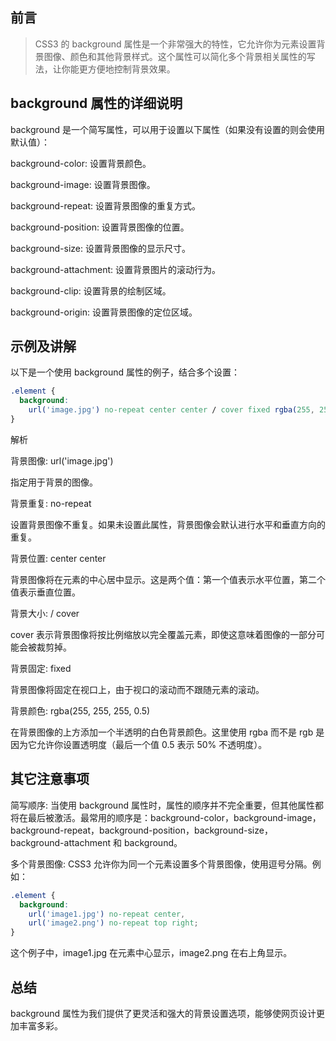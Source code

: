##  前言

> CSS3 的 background 属性是一个非常强大的特性，它允许你为元素设置背景图像、颜色和其他背景样式。这个属性可以简化多个背景相关属性的写法，让你能更方便地控制背景效果。

## background 属性的详细说明

background 是一个简写属性，可以用于设置以下属性（如果没有设置的则会使用默认值）：

background-color: 设置背景颜色。

background-image: 设置背景图像。

background-repeat: 设置背景图像的重复方式。

background-position: 设置背景图像的位置。

background-size: 设置背景图像的显示尺寸。

background-attachment: 设置背景图片的滚动行为。

background-clip: 设置背景的绘制区域。

background-origin: 设置背景图像的定位区域。

## 示例及讲解

以下是一个使用 background 属性的例子，结合多个设置：

```css
.element {
  background: 
    url('image.jpg') no-repeat center center / cover fixed rgba(255, 255, 255, 0.5);
}
```

解析

背景图像: url('image.jpg')

指定用于背景的图像。

背景重复: no-repeat

设置背景图像不重复。如果未设置此属性，背景图像会默认进行水平和垂直方向的重复。

背景位置: center center

背景图像将在元素的中心居中显示。这是两个值：第一个值表示水平位置，第二个值表示垂直位置。

背景大小: / cover

cover 表示背景图像将按比例缩放以完全覆盖元素，即使这意味着图像的一部分可能会被裁剪掉。

背景固定: fixed

背景图像将固定在视口上，由于视口的滚动而不跟随元素的滚动。

背景颜色: rgba(255, 255, 255, 0.5)

在背景图像的上方添加一个半透明的白色背景颜色。这里使用 rgba 而不是 rgb 是因为它允许你设置透明度（最后一个值 0.5 表示 50% 不透明度）。

## 其它注意事项

简写顺序: 当使用 background 属性时，属性的顺序并不完全重要，但其他属性都将在最后被激活。最常用的顺序是：background-color，background-image，background-repeat，background-position，background-size，background-attachment 和 background。

多个背景图像: CSS3 允许你为同一个元素设置多个背景图像，使用逗号分隔。例如：

```css
.element {
  background: 
    url('image1.jpg') no-repeat center,
    url('image2.png') no-repeat top right;
}
```

这个例子中，image1.jpg 在元素中心显示，image2.png 在右上角显示。

## 总结

background 属性为我们提供了更灵活和强大的背景设置选项，能够使网页设计更加丰富多彩。

